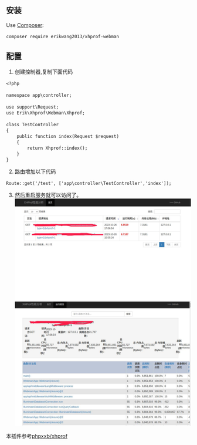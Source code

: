 

## 安装 ##

Use [Composer](https://github.com/composer/composer):
```sh
composer require erikwang2013/xhprof-webman
```

## 配置 ##



1. 创建控制器,复制下面代码

```
<?php

namespace app\controller;

use support\Request;
use Erik\Xhprof\Webman\Xhprof;

class TestController
{
    public function index(Request $request)
    {
        return Xhprof::index();
    }
}

```

2. 路由增加以下代码
```
Route::get('/test', ['app\controller\TestController','index']);

```

3. 然后重启服务就可以访问了。
![](./doc/1.jpg)
![](./doc/2.jpg)

本插件参考[phpxxb/xhprof](https://github.com/xiexianbo123/xhprof)